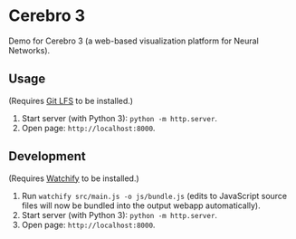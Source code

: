 # Cerebro 3

Demo for Cerebro 3 (a web-based visualization platform for Neural Networks).

## Usage

(Requires [Git LFS](https://git-lfs.github.com) to be installed.)

1. Start server (with Python 3): `python -m http.server`.
2. Open page: `http://localhost:8000`.

## Development

(Requires [Watchify](https://github.com/browserify/watchify) to be installed.)

1. Run `watchify src/main.js -o js/bundle.js` (edits to JavaScript source files will now be bundled into the output webapp automatically).
2. Start server (with Python 3): `python -m http.server`.
3. Open page: `http://localhost:8000`.
